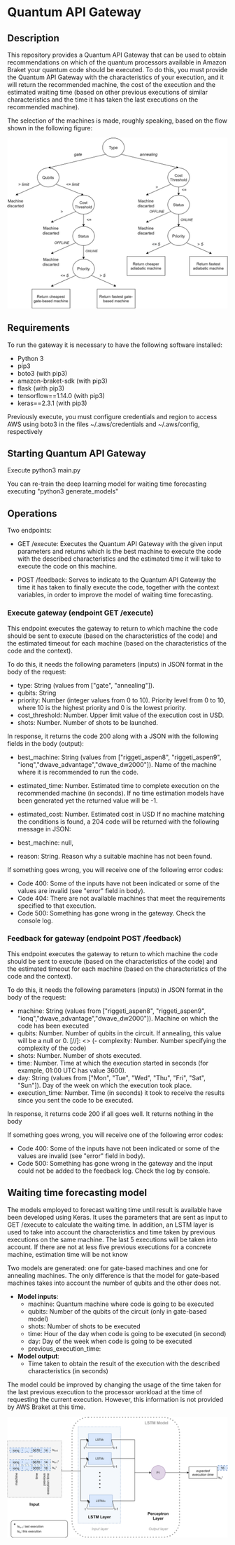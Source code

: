 
# Quantum API Gateway

## Description

This repository provides a Quantum API Gateway that can be used to obtain recommendations on which of the quantum processors available in Amazon Braket your quantum code should be executed. To do this, you must provide the Quantum API Gateway with the characteristics of your execution, and it will return the recommended machine, the cost of the execution and the estimated waiting time (based on other previous executions of similar characteristics and the time it has taken the last executions on the recommended machine).

The selection of the machines is made, roughly speaking, based on the flow shown in the following figure:

![Balancer flow](Flow.png)


## Requirements

To run the gateway it is necessary to have the following software installed:

- Python 3
- pip3
- boto3 (with pip3)
- amazon-braket-sdk (with pip3)
- flask (with pip3)
- tensorflow==1.14.0 (with pip3)
- keras==2.3.1 (with pip3)

Previously execute, you must configure credentials and region to access AWS using boto3 in the files ~/.aws/credentials and ~/.aws/config, respectively 

## Starting Quantum API Gateway

Execute python3 main.py

You can re-train the deep learning model for waiting time forecasting executing "python3 generate_models"

## Operations
Two endpoints:

- GET /execute: Executes the Quantum API Gateway with the given input parameters and returns which is the best machine to execute the code with the described characteristics and the estimated time it will take to execute the code on this machine.

- POST /feedback: Serves to indicate to the Quantum API Gateway the time it has taken to finally execute the code, together with the context variables, in order to improve the model of waiting time forecasting.


###  Execute gateway (endpoint GET /execute)

This endpoint executes the gateway to return to which machine the code should be sent to execute (based on the characteristics of the code) and the estimated timeout for each machine (based on the characteristics of the code and the context).

To do this, it needs the following parameters (inputs) in JSON format in the body of the request:

- type: String (values from ["gate", "annealing"]).
- qubits: String
- priority: Number (integer values from 0 to 10). Priority level from 0 to 10, where 10 is the highest priority and 0 is the lowest priority.
- cost_threshold: Number. Upper limit value of the execution cost in USD. 
- shots: Number. Number of shots to be launched.


In response, it returns the code 200 along with a JSON with the following fields in the body (output):

- best_machine: String (values from ["riggeti_aspen8", "riggeti_aspen9", "ionq","dwave_advantage","dwave_dw2000"]). Name of the machine where it is recommended to run the code.
- estimated_time: Number. Estimated time to complete execution on the recommended machine (in seconds). If no time estimation models have been generated yet the returned value will be -1.
- estimated_cost: Number. Estimated cost in USD
If no machine matching the conditions is found, a 204 code will be returned with the following message in JSON:

- best_machine: null,
- reason: String. Reason why a suitable machine has not been found.

If something goes wrong, you will receive one of the following error codes:

- Code 400: Some of the inputs have not been indicated or some of the values are invalid (see "error" field in body).
- Code 404: There are not available machines that meet the requirements specified to that execution.
- Code 500: Something has gone wrong in the gateway. Check the console log.

###  Feedback for gateway (endpoint POST /feedback)

This endpoint executes the gateway to return to which machine the code should be sent to execute (based on the characteristics of the code) and the estimated timeout for each machine (based on the characteristics of the code and the context).

To do this, it needs the following parameters (inputs) in JSON format in the body of the request:

- machine: String (values from ["riggeti_aspen8", "riggeti_aspen9", "ionq","dwave_advantage","dwave_dw2000"]). Machine on which the code has been executed
- qubits: Number. Number of qubits in the circuit. If annealing, this value will be a null or 0.
[//]: <> (- complexity: Number. Number specifying the complexity of the code)
- shots: Number. Number of shots executed.
- time: Number. Time at which the execution started in seconds (for example, 01:00 UTC has value 3600).
- day: String (values from ["Mon", "Tue", "Wed", "Thu", "Fri", "Sat", "Sun"]). Day of the week on which the execution took place.
- execution_time: Number. Time (in seconds) it took to receive the results since you sent the code to be executed.

In response, it returns code 200 if all goes well. It returns nothing in the body

If something goes wrong, you will receive one of the following error codes:

- Code 400: Some of the inputs have not been indicated or some of the values are invalid (see "error" field in body).
- Code 500: Something has gone wrong in the gateway and the input could not be added to the feedback log. Check the log by console.

## Waiting time forecasting model

The models employed to forecast waiting time until result is available have been developed using Keras. It uses the parameters that are sent as input to GET /execute to calculate the waiting time. In addition, an LSTM layer is used to take into account the characteristics and time taken by previous executions on the same machine. The last 5 executions will be taken into account. If there are not at less five previous executions for a concrete machine, estimation time will be not know

Two models are generated: one for gate-based machines and one for annealing machines. The only difference is that the model for gate-based machines takes into account the number of qubits and the other does not.
- __Model inputs__:
    - machine: Quantum machine where code is going to be executed
    - qubits: Number of the qubits of the circuit (only in gate-based model)
    - shots: Number of shots to be executed
    - time: Hour of the day when code is going to be executed (in second)
    - day: Day of the week when code is going to be executed
    - previous_execution_time:
- __Model output__:
    - Time taken to obtain the result of the execution with the described characteristics (in seconds)
    
The model could be improved by changing the usage of the time taken for the last previous execution to the processor workload at the time of requesting the current execution. However, this information is not provided by AWS Braket at this time.

![LSTM model](architecture_LSTM.png)
